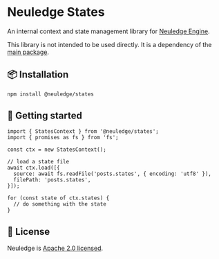 # Neuledge States

An internal context and state management library for [Neuledge Engine](https://neuledge.com).

This library is not intended to be used directly. It is a dependency of the [main package](https://www.npmjs.com/package/@neuledge/engine).

## 📦 Installation

```bash
npm install @neuledge/states
```

## 🚀 Getting started

```states
import { StatesContext } from '@neuledge/states';
import { promises as fs } from 'fs';

const ctx = new StatesContext();

// load a state file
await ctx.load([{
  source: await fs.readFile('posts.states', { encoding: 'utf8' }),
  filePath: 'posts.states',
}]);

for (const state of ctx.states) {
  // do something with the state
}
```

## 📄 License

Neuledge is [Apache 2.0 licensed](https://github.com/neuledge/engine-js/blob/main/LICENSE).
